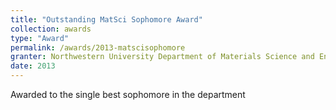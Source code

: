 ```yaml
---
title: "Outstanding MatSci Sophomore Award"
collection: awards
type: "Award"
permalink: /awards/2013-matscisophomore
granter: Northwestern University Department of Materials Science and Engineering
date: 2013
---
```


Awarded to the single best sophomore in the department

